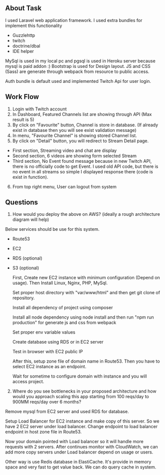 
## About Task

I used Laravel web application framework. I used extra bundles for implement this functionality

- Guzzlehttp
- twitch
- doctrine/dbal
- IDE helper

MySql is used in my local pc and pgsql is used in Heroku server because mysql is paid addon :)
Bootstrap is used for Design layout. JS and CSS (Sass) are generate through webpack from resource to public access.

Auth bundle is default used and implemented Twitch Api for user login.

## Work Flow

1. Login with Twitch account
2. In Dashboard, Featured Channels list are showing through API (Max result is 5)
3. By click on "Favourite" button, Channel is store in database. (If already exist in database then you will see exist validation message)
4. In menu, "Favourite Channel" is showing stored Channel list.
5. By click on "Detail" button, you will redirect to Stream Detail page.
- First section, Streaming video and chat are display
- Second section, 6 videos are showing form selected Stream
- Third section, No Event found message because in new Twitch API, there is no officially code to get Event. I used old API code, but there is no event in all streams so simple I displayed response there (code is exist in function).
6. From top right menu, User can logout from system

## Questions

1. How would you deploy the above on AWS? (ideally a rough architecture diagram will help)

Below services should be use for this system.
* Route53
* EC2
* RDS (optional)
* S3 (optional)

  First, Create new EC2 instance with minimum configuration (Depend on usage). Then Install Linux, Nginx, PHP, MySql.

  Set proper host directory with "var/www/html" and then get git clone of repository.

  Install all dependency of project using composer

  Install all node dependency using node install and then run "npm run production" for generate js and css from webpack

  Set proper env variable values

  Create database using RDS or in EC2 server

  Test in browser with EC2 public IP

  After this, setup zone file of domain name in Route53. Then you have to select EC2 instance as an endpoint.

  Wait for sometime to configure domain with instance and you will access project.

2. Where do you see bottlenecks in your proposed architecture and how would you approach scaling this app starting from 100 reqs/day to 900MM reqs/day over 6 months?

Remove mysql from EC2 server and used RDS for database.

Setup Load Balancer for EC2 instance and make copy of this server. So we have 2 EC2 server under load balancer. Change endpoint to load balancer endpoint in host zone file in Route53.

Now your domain pointed with Load balancer so it will handle more requests with 2 servers. After continues monitor with CloudWatch, we can add more copy servers under Load balancer depend on usage or users.

Other way is use Redis database in ElastiCache. It's provide in memory space and very fast to get value back. We can do query cache in system.

